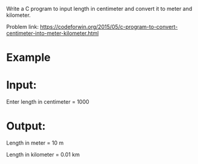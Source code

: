 Write a C program to input length in centimeter and convert it to meter and kilometer.

Problem link: https://codeforwin.org/2015/05/c-program-to-convert-centimeter-into-meter-kilometer.html

# Example
# Input:
Enter length in centimeter = 1000
# Output:
Length in meter = 10 m

Length in kilometer = 0.01 km
